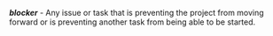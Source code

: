 **_blocker_** - Any issue or task that is preventing the project from moving forward or is preventing another task from being able to be started.